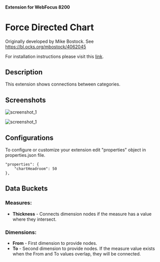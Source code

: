 #### Extension for WebFocus 8200

# Force Directed Chart

Originally developed by Mike Bostock. See https://bl.ocks.org/mbostock/4062045

For installation instructions please visit this [link](https://github.com/ibi/wf-extensions-chart/wiki/Installing-a-WebFocus-Extension "Installing a WebFocus Extension").

## Description

This extension shows connections between categories.

## Screenshots

![screenshot_1](https://github.com/ibi/wf-extensions-chart/blob/master/com.ibi.forcedirected/screenshots/forcedirected1.png)

![screenshot_1](https://github.com/ibi/wf-extensions-chart/blob/master/com.ibi.forcedirected/screenshots/forcedirected2.png)

## Configurations

To configure or customize your extension edit "properties" object in properties.json file.
	
	"properties": {
		"chartHeadroom": 50
	},	

## Data Buckets

### Measures:

* **Thickness** - Connects dimension nodes if the measure has a value where they intersect.

### Dimensions:

* **From** - First dimension to provide nodes.
* **To** - Second dimension to provide nodes.  If the measure value exists when the From and To values overlap, they will be connected.
